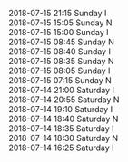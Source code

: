 2018-07-15 21:15 Sunday  I  
2018-07-15 15:05 Sunday  N  
2018-07-15 15:00 Sunday  I  
2018-07-15 08:45 Sunday  N  
2018-07-15 08:40 Sunday  I  
2018-07-15 08:35 Sunday  N  
2018-07-15 08:05 Sunday  I  
2018-07-15 07:15 Sunday  N  
2018-07-14 21:00 Saturday  I  
2018-07-14 20:55 Saturday  N  
2018-07-14 19:10 Saturday  I  
2018-07-14 18:40 Saturday  N  
2018-07-14 18:35 Saturday  I  
2018-07-14 18:30 Saturday  N  
2018-07-14 16:25 Saturday  I  
